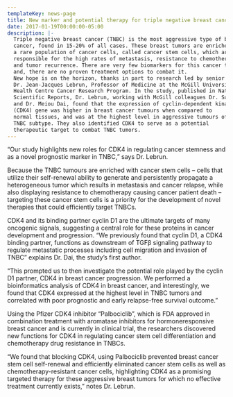 ```yaml
---
templateKey: news-page
title: New marker and potential therapy for triple negative breast cancer
date: 2017-01-19T00:00:00-05:00
description: |-
  Triple negative breast cancer (TNBC) is the most aggressive type of breast
  cancer, found in 15-20% of all cases. These breast tumors are enriched in
  a rare population of cancer cells, called cancer stem cells, which are
  responsible for the high rates of metastasis, resistance to chemotherapy
  and tumor recurrence. There are very few biomarkers for this cancer type
  and, there are no proven treatment options to combat it.
  New hope is on the horizon, thanks in part to research led by senior author
  Dr. Jean-Jacques Lebrun, Professor of Medicine at the McGill University
  Health Centre Cancer Research Program. In the study, published in Nature
  Scientific Reports, Dr. Lebrun, working with McGill colleagues Dr. Suhad Ali
  and Dr. Meiou Dai, found that the expression of cyclin-dependent kinase
  (CDK4) gene was higher in breast cancer tumours when compared to
  normal tissues, and was at the highest level in aggressive tumours of the
  TNBC subtype. They also identified CDK4 to serve as a potential
  therapeutic target to combat TNBC tumors.
---
```

“Our study highlights new roles for CDK4 in regulating cancer stemness and as a novel prognostic marker in TNBC,” says Dr. Lebrun.

Because the TNBC tumours are enriched with cancer stem cells – cells that utilize their self-renewal ability to generate and persistently propagate a heterogeneous tumor which results in metastasis and cancer relapse, while also displaying resistance to chemotherapy causing cancer patient death – targeting these cancer stem cells is a priority for the development of novel therapies that could efficiently target TNBCs.

CDK4 and its binding partner cyclin D1 are the ultimate targets of many oncogenic signals, suggesting a central role for these proteins in cancer development and progression. “We previously found that cyclin D1, a CDK4 binding partner, functions as downstream of TGFβ signaling pathway to regulate metastatic processes including cell migration and invasion of TNBC” explains Dr. Dai, the study’s first author. 

“This prompted us to then investigate the potential role played by the cyclin D1 partner, CDK4 in breast cancer progression. We performed a bioinformatics analysis of CDK4 in breast cancer, and interestingly, we found that CDK4 expressed at the highest level in TNBC tumors and correlated with poor prognostic and early relapse-free survival outcome.”

Using the Pfizer CDK4 inhibitor “Palbociclib”, which is FDA approved in combination treatment with aromatase inhibitors for hormoneresponsive breast cancer and is currently in clinical trial, the researchers discovered new functions for CDK4 in regulating cancer stem cell differentiation and chemotherapy drug resistance in TNBCs.

“We found that blocking CDK4, using Palbociclib prevented breast cancer stem cell self-renewal and efficiently eliminated cancer stem cells as well as chemotherapy-resistant cancer cells, highlighting CDK4 as a promising targeted therapy for these aggressive breast tumors for which no effective treatment currently exists,” notes Dr. Lebrun.
